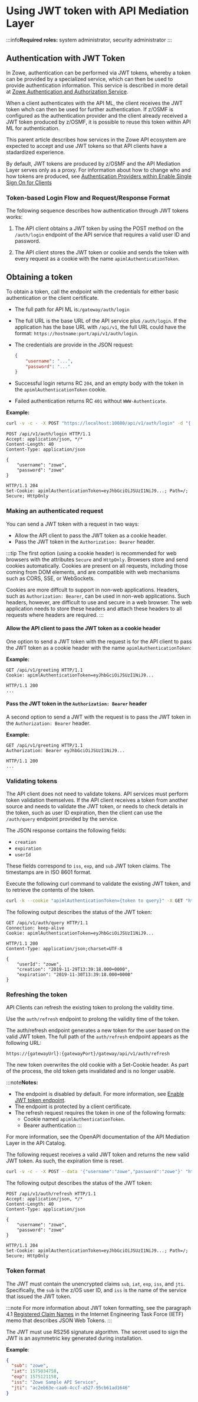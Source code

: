 # Using JWT token with API Mediation Layer

:::info**Required roles:** system administrator, security administrator
:::

## Authentication with JWT Token

In Zowe, authentication can be performed via JWT tokens, whereby a token can be provided by a specialized service, which can then be used to provide authentication information. This service is described in more detail at [Zowe Authentication and Authorization Service](https://github.com/zowe/api-layer/wiki/Zowe-Authentication-and-Authorization-Service). 

When a client authenticates with the API ML, the client receives the JWT token whch can then be used for further authentication. If z/OSMF is configured as the authentication provider and the client already received a JWT token produced by z/OSMF, it is possible to reuse this token within API ML for authentication.

This parent article describes how services in the Zowe API ecosystem are expected to accept and use JWT tokens so that API clients have a stadardized experience. 

By default, JWT tokens are produced by z/OSMF and the API Mediation Layer serves only as a proxy. For information about how to change who and how tokens are produced, see [Authentication Providers within Enable Single Sign On for Clients](../user-guide/api-mediation/configuration-jwt/#saf-as-an-authentication-provider)


### Token-based Login Flow and Request/Response Format

The following sequence describes how authentication through JWT tokens works:

1. The API client obtains a JWT token by using the POST method on the `/auth/login` endpoint of the API service that requires a valid user ID and password.

2. The API client stores the JWT token or cookie and sends the token with every request as a cookie with the name `apimlAuthenticationToken`.

## Obtaining a token

To obtain a token, call the endpoint with the credentials for either basic authentication or the client certificate.


- The full path for API ML is:```/gateway/auth/login```

- The full URL is the base URL of the API service plus `/auth/login`. If the application has the base URL with `/api/v1`, the full URL could have the format: `https://hostname:port/api/v1/auth/login`.

- The credentials are provide in the JSON request:

    ```json
    {
        "username": "...",
        "password": "..."
    }
    ```

- Successful login returns RC `204`, and an empty body with the token in the `apimlAuthenticationToken` cookie.

- Failed authentication returns RC `401` without `WWW-Authenticate`.

**Example:**

```bash
curl -v -c - -X POST "https://localhost:10080/api/v1/auth/login" -d "{ \"username\": \"zowe\", \"password\": \"zowe\"}"
```

```http
POST /api/v1/auth/login HTTP/1.1
Accept: application/json, */*
Content-Length: 40
Content-Type: application/json

{
    "username": "zowe",
    "password": "zowe"
}

HTTP/1.1 204
Set-Cookie: apimlAuthenticationToken=eyJhbGciOiJSUzI1NiJ9...; Path=/; Secure; HttpOnly
```

### Making an authenticated request

You can send a JWT token with a request in two ways:

* Allow the API client to pass the JWT token as a cookie header.
* Pass the JWT token in the `Authorization: Bearer` header.

:::tip
The first option (using a cookie header) is recommended for web browsers with the attributes `Secure` and `HttpOnly`.
Browsers store and send cookies automatically.
Cookies are present on all requests, including those coming from DOM elements, and are compatible with web mechanisms such as CORS, SSE, or WebSockets.

Cookies are more diffcult to support in non-web applications.
Headers, such as `Authorization: Bearer`, can be used in non-web applications. Such headers, however, are difficult to use and secure in a web browser.
The web application needs to store these headers and attach these headers to all requests where headers are required.
:::

#### Allow the API client to pass the JWT token as a cookie header

One option to send a JWT token with the request is for the API client to pass the JWT token as a cookie header with the name `apimlAuthenticationToken`:

**Example:**

```http
GET /api/v1/greeting HTTP/1.1
Cookie: apimlAuthenticationToken=eyJhbGciOiJSUzI1NiJ9...

HTTP/1.1 200
...
```

#### Pass the JWT token in the `Authorization: Bearer` header

A second option to send a JWT with the request is to pass the JWT token in the `Authorization: Bearer` header.

**Example:**

```http
GET /api/v1/greeting HTTP/1.1
Authorization: Bearer eyJhbGciOiJSUzI1NiJ9...

HTTP/1.1 200
...
```

### Validating tokens

The API client does not need to validate tokens. API services must perform token validation themselves. If the API client receives a token from another source and needs to validate the JWT token, or needs to check details in the token, such as user ID expiration, then the client can use the `/auth/query` endpoint provided by the service.

The JSON response contains the following fields:
* `creation`
* `expiration`
* `userId` 

These fields correspond to `iss`, `exp`, and `sub` JWT token claims. The timestamps are in ISO 8601 format.

Execute the following curl command to validate the existing JWT token, and to retrieve the contents of the token. 

```bash
curl -k --cookie "apimlAuthenticationToken={token to query}" -X GET "https://localhost:10080/api/v1/auth/query"
```

The following output describes the status of the JWT token:  

```http
GET /api/v1/auth/query HTTP/1.1
Connection: keep-alive
Cookie: apimlAuthenticationToken=eyJhbGciOiJSUzI1NiJ9...

HTTP/1.1 200
Content-Type: application/json;charset=UTF-8

{
    "userId": "zowe",
    "creation": "2019-11-29T13:39:18.000+0000",
    "expiration": "2019-11-30T13:39:18.000+0000"
}
```

### Refreshing the token 

API Clients can refresh the existing token to prolong the validity time. 

Use the `auth/refresh` endpoint to prolong the validity time of the token.

The auth/refresh endpoint generates a new token for the user based on the valid JWT token. The full path of the `auth/refresh` endpoint appears as the following URL:

```
https://{gatewayUrl}:{gatewayPort}/gateway/api/v1/auth/refresh
```
The new token overwrites the old cookie with a Set-Cookie header. As part of the process, the old token gets invalidated and is no longer usable.

:::note**Notes:**
- The endpoint is disabled by default. For more information, see [Enable JWT token endpoint](./api-mediation/configuration-jwt/#enabling-a-jwt-token-refresh-endpoint).
- The endpoint is protected by a client certificate.
- The refresh request requires the token in one of the following formats:
  - Cookie named `apimlAuthenticationToken`.
  - Bearer authentication
:::

For more information, see the OpenAPI documentation of the API Mediation Layer in the API Catalog.

The following request receives a valid JWT token and returns the new valid JWT token. As such, the expiration time is reset. 

```bash
curl -v -c - -X POST --data '{"username":"zowe","password":"zowe"}' "https://localhost:10080/api/v1/auth/refresh" 
```
The following output describes the status of the JWT token: 

```http
POST /api/v1/auth/refresh HTTP/1.1
Accept: application/json, */*
Content-Length: 40
Content-Type: application/json

{
    "username": "zowe",
    "password": "zowe"
}

HTTP/1.1 204
Set-Cookie: apimlAuthenticationToken=eyJhbGciOiJSUzI1NiJ9...; Path=/; Secure; HttpOnly
```

### Token format

The JWT must contain the unencrypted claims `sub`, `iat`, `exp`, `iss`, and `jti`. Specifically, the `sub` is the z/OS user ID, and `iss` is the name of the service that issued the JWT token.

:::note
For more information about JWT token formatting, see the paragraph 4.1 [Registered Claim Names](https://tools.ietf.org/html/rfc7519#section-4.1) in the Internet Engineering Task Force (IETF) memo that describes JSON Web Tokens.
:::

The JWT must use RS256 signature algorithm. The secret used to sign the JWT is an asymmetric key generated during installation.

**Example**:

```json
{
  "sub": "zowe",
  "iat": 1575034758,
  "exp": 1575121158,
  "iss": "Zowe Sample API Service",
  "jti": "ac2eb63e-caa6-4ccf-a527-95cb61ad1646"
}
```


